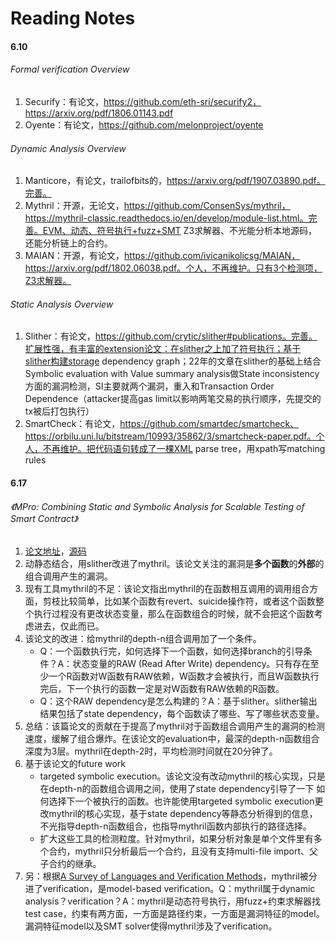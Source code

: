 # Reading Notes

#### 6.10

###### Formal verification Overview

1. Securify：有论文，https://github.com/eth-sri/securify2，https://arxiv.org/pdf/1806.01143.pdf
2. Oyente：有论文，https://github.com/melonproject/oyente

###### Dynamic Analysis Overview

1. Manticore，有论文，trailofbits的，https://arxiv.org/pdf/1907.03890.pdf。完善。
2. Mythril：开源，无论文，https://github.com/ConsenSys/mythril，https://mythril-classic.readthedocs.io/en/develop/module-list.html。完善。EVM、动态、符号执行+fuzz+SMT Z3求解器、不光能分析本地源码，还能分析链上的合约。
3. MAIAN：开源，有论文，https://github.com/ivicanikolicsg/MAIAN，https://arxiv.org/pdf/1802.06038.pdf。个人，不再维护。只有3个检测项，Z3求解器。

###### Static Analysis Overview

1. Slither：有论文，https://github.com/crytic/slither#publications。完善。扩展性强，有丰富的extension论文：在slither之上加了符号执行；基于slither构建storage dependency graph；22年的文章在slither的基础上结合Symbolic evaluation with Value summary analysis做State inconsistency方面的漏洞检测，SI主要就两个漏洞，重入和Transaction Order Dependence（attacker提高gas limit以影响两笔交易的执行顺序，先提交的tx被后打包执行）
2. SmartCheck：有论文，https://github.com/smartdec/smartcheck、https://orbilu.uni.lu/bitstream/10993/35862/3/smartcheck-paper.pdf。个人，不再维护。把代码语句转成了一棵XML parse tree，用xpath写matching rules

#### 6.17

###### 《MPro: Combining Static and Symbolic Analysis for Scalable Testing of Smart Contract》

1. [论文地址](https://arxiv.org/pdf/1911.00570.pdf)，[源码](https://github.com/QuanZhang-William/M-Pro)
2. 动静态结合，用slither改进了mythril。该论文关注的漏洞是**多个函数**的**外部**的组合调用产生的漏洞。
3. 现有工具mythril的不足：该论文指出mythril的在函数相互调用的调用组合方面，剪枝比较简单，比如某个函数有revert、suicide操作符，或者这个函数整个执行过程没有更改状态变量，那么在函数组合的时候，就不会把这个函数考虑进去，仅此而已。
4. 该论文的改进：给mythril的depth-n组合调用加了一个条件。
   - Q：一个函数执行完，如何选择下一个函数，如何选择branch的引导条件？A：状态变量的RAW (Read After Write) dependency。只有存在至少一个R函数对W函数有RAW依赖，W函数才会被执行，而且W函数执行完后，下一个执行的函数一定是对W函数有RAW依赖的R函数。
   - Q：这个RAW dependency是怎么构建的？A：基于slither。slither输出结果包括了state dependency，每个函数读了哪些、写了哪些状态变量。
5. 总结：该篇论文的贡献在于提高了mythril对于函数组合调用产生的漏洞的检测速度，缓解了组合爆炸。在该论文的evaluation中，最深的depth-n函数组合深度为3层。mythril在depth-2时，平均检测时间就在20分钟了。
6. 基于该论文的future work
   - targeted symbolic execution。该论文没有改动mythril的核心实现，只是在depth-n的函数组合调用之间，使用了state dependency引导了一下 如何选择下一个被执行的函数。也许能使用targeted symbolic execution更改mythril的核心实现，基于state dependency等静态分析得到的信息，不光指导depth-n函数组合，也指导mythril函数内部执行的路径选择。
   - 扩大这些工具的检测粒度。针对mythril，如果分析对象是单个文件里有多个合约，mythril只分析最后一个合约，且没有支持multi-file import、父子合约的继承。
7. 另：根据[A Survey of Languages and Verification Methods](https://arxiv.org/pdf/1809.09805.pdf)，mythril被分进了verification，是model-based verification。Q：mythril属于dynamic analysis？verification？A：mythril是动态符号执行，用fuzz+约束求解器找test case，约束有两方面，一方面是路径约束，一方面是漏洞特征的model。漏洞特征model以及SMT solver使得mythril涉及了verification。